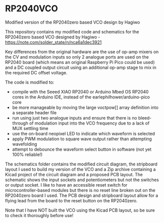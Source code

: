 # RP2040VCO
Modified version of the RP2040zero based VCO design by Hagiwo

This repository contains my modified code and schematics for the RP2040zero based VCO 
designed by Hagiwo - https://note.com/solder_state/n/nca6a1dec3921

Key differences from the original hardware are the use of op-amp mixers on the CV and
modulation inputs so only 2 analogue ports are used on the RP2040 board (which means
an original Raspberry Pi Pico could be used) and a DC coupled output circuit using an
additional op-amp stage to mix in the required DC offset voltage.

The code is modified to:
- compile with the Seeed XIAO RP2040 or Arduino Mbed OS RP2040 cores in the Arduino IDE, instead of the earlephilhower/arduino-pico core
- be more manageable by moving the large voctpow[] array definition into a separate header file
- run using just two analogue inputs and ensure that there is no bleed-through of modulation input into the VCO frequency due to a lack of MUX settling time
- use the on-board neopixel LED to indicate which waveform is selected
- apply PWM modulation to square wave output rather than attempting wavefolding
- attempt to debounce the waveform select button in software (not yet 100% reliable!)

The schematics folder contains the modified circuit diagram, the stripboard layout I 
used to build my version of the VCO and a Zip archive containing a Kicad project of 
the circuit diagram and a proposed PCB layout. The schematic shows the input sockets
and potentiometers but not the switches or output socket. I like to have an accessible
reset switch for microcontroller-based modules but there is no reset line broken out
on the RP2040zero board I used. The PCB design and stripboard layout allow for a 
flying lead from the board to the reset button on the RP2040zero.

Note that I have NOT built the VCO using the Kicad PCB layout, so be sure to check it
thoroughly before use!

